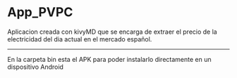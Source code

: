# App_PVPC
Aplicacion creada con kivyMD que se encarga de extraer el precio de la electricidad del dia actual en el mercado español.
***
En la carpeta bin esta el APK para poder instalarlo directamente en un dispositivo Android
